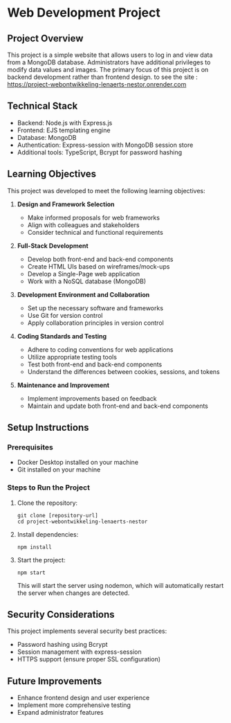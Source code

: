 
# Web Development Project

## Project Overview
This project is a simple website that allows users to log in and view data from a MongoDB database. Administrators have additional privileges to modify data values and images. The primary focus of this project is on backend development rather than frontend design. to see the site : https://project-webontwikkeling-lenaerts-nestor.onrender.com
## Technical Stack
- Backend: Node.js with Express.js
- Frontend: EJS templating engine
- Database: MongoDB
- Authentication: Express-session with MongoDB session store
- Additional tools: TypeScript, Bcrypt for password hashing
  
## Learning Objectives
This project was developed to meet the following learning objectives:

1. **Design and Framework Selection**
   - Make informed proposals for web frameworks
   - Align with colleagues and stakeholders
   - Consider technical and functional requirements

2. **Full-Stack Development**
   - Develop both front-end and back-end components
   - Create HTML UIs based on wireframes/mock-ups
   - Develop a Single-Page web application
   - Work with a NoSQL database (MongoDB)

3. **Development Environment and Collaboration**
   - Set up the necessary software and frameworks
   - Use Git for version control
   - Apply collaboration principles in version control

4. **Coding Standards and Testing**
   - Adhere to coding conventions for web applications
   - Utilize appropriate testing tools
   - Test both front-end and back-end components
   - Understand the differences between cookies, sessions, and tokens

5. **Maintenance and Improvement**
   - Implement improvements based on feedback
   - Maintain and update both front-end and back-end components

## Setup Instructions

### Prerequisites
- Docker Desktop installed on your machine
- Git installed on your machine

### Steps to Run the Project
1. Clone the repository:
   ```
   git clone [repository-url]
   cd project-webontwikkeling-lenaerts-nestor
   ```

2. Install dependencies:
   ```
   npm install
   ```

3. Start the project:
   ```
   npm start
   ```

   This will start the server using nodemon, which will automatically restart the server when changes are detected.

## Security Considerations
This project implements several security best practices:
- Password hashing using Bcrypt
- Session management with express-session
- HTTPS support (ensure proper SSL configuration)

## Future Improvements
- Enhance frontend design and user experience
- Implement more comprehensive testing
- Expand administrator features
